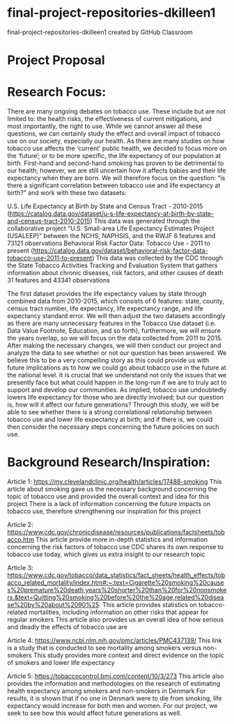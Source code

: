 # final-project-repositories-dkilleen1
final-project-repositories-dkilleen1 created by GitHub Classroom
# Project Proposal

# Research Focus:
There are many ongoing debates on tobacco use. These include but are not limited to: the health risks, the effectiveness of current mitigations, and most importantly, the right to use. While we cannot answer all these questions, we can certainly study the effect and overall impact of tobacco use on our society, especially our health. As there are many studies on how tobacco use affects the ‘current’ public health, we decided to focus more on the ‘future’; or to be more specific, the life expectancy of our population at birth. First-hand and second-hand smoking has proven to be detrimental to our health; however, we are still uncertain how it affects babies and their life expectancy when they are born. We will therefore focus on the question: “is there a significant correlation between tobacco use and life expectancy at birth?” and work with these two datasets:

U.S. Life Expectancy at Birth by State and Census Tract - 2010-2015 (https://catalog.data.gov/dataset/u-s-life-expectancy-at-birth-by-state-and-census-tract-2010-2015)
This data was generated through the collaborative project “U.S. Small-area Life Expectancy Estimates Project (USALEEP)” between the NCHS, NAPHSIS, and the RWJF
6 features and 73121 observations
Behavioral Risk Factor Data: Tobacco Use - 2011 to present (https://catalog.data.gov/dataset/behavioral-risk-factor-data-tobacco-use-2011-to-present)
This data was collected by the CDC through the State Tobacco Activities Tracking and Evaluation System that gathers information about chronic diseases, risk factors, and other causes of death
31 features and 43341 observations

The first dataset provides the life expectancy values by state through combined data from 2010-2015, which consists of 6 features: state, county, census tract number, life expectancy, life expectancy range, and life expectancy standard error. We will then adjust the two datasets accordingly as there are many unnecessary features in the Tobacco Use dataset (i.e. Data Value Footnote, Education, and so forth); furthermore, we will ensure the years overlap, so we will focus on the data collected from 2011 to 2015. After making the necessary changes, we will then conduct our project and analyze the data to see whether or not our question has been answered. 
We believe this to be a very compelling story as this could provide us with future implications as to how we could go about tobacco use in the future at the national level. It is crucial that we understand not only the issues that we presently face but what could happen in the long-run if we are to truly act to support and develop our communities. As implied, tobacco use undoubtedly lowers life expectancy for those who are directly involved; but our question is, how will it affect our future generations? Through this study, we will be able to see whether there is a strong correlational relationship between tobacco use and lower life expectancy at birth; and if there is, we could then consider the necessary steps concerning the future policies on such use.

# Background Research/Inspiration:
Article 1: https://my.clevelandclinic.org/health/articles/17488-smoking
This article about smoking gave us the necessary background concerning the topic of tobacco use and provided the overall context and idea for this project
There is a lack of information concerning the future impacts on tobacco use, therefore strengthening our inspiration for this project

Article 2: https://www.cdc.gov/chronicdisease/resources/publications/factsheets/tobacco.htm
This article provide more in-depth statistics and information concerning the risk factors of tobacco use
CDC shares its own response to tobacco use today, which gives us extra insight to our research topic

Article 3: https://www.cdc.gov/tobacco/data_statistics/fact_sheets/health_effects/tobacco_related_mortality/index.htm#:~:text=Cigarette%20smoking%20causes%20premature%20death,years%20shorter%20than%20for%20nonsmokers.&text=Quitting%20smoking%20before%20the%20age,related%20disease%20by%20about%2090%25.
This article provides statistics on tobacco-related mortalities, including information on other risks that appear for regular smokers
This article also provides us an overall idea of how serious and deadly the effects of tobacco use are

Article 4: https://www.ncbi.nlm.nih.gov/pmc/articles/PMC437139/ 
This link is a study that is conducted to see mortality among smokers versus non-smokers
This study provides more context and direct evidence on the topic of smokers and lower life expectancy

Article 5: https://tobaccocontrol.bmj.com/content/10/3/273
This article also provides the information and methodologies on the research of estimating health expectancy among smokers and non-smokers in Denmark
For results, it is shown that if no one in Denmark were to die from smoking, life expectancy would increase for both men and women. For our project, we seek to see how this would affect future generations as well.
